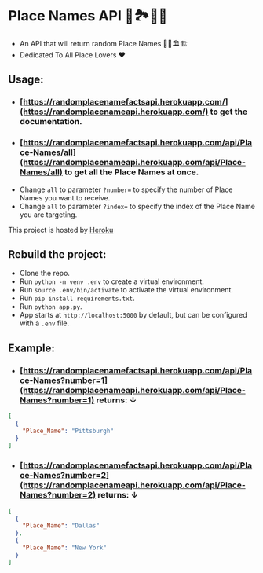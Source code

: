 # Place Names API 🗼🏞️🗽🌉

+ An API that will return random Place Names 🚞🗻🏛️🏗️
+ Dedicated To All Place Lovers ❤️

## Usage:

+ ### [https://randomplacenamefactsapi.herokuapp.com/](https://randomplacenameapi.herokuapp.com/) to get the documentation.
+ ### [https://randomplacenamefactsapi.herokuapp.com/api/Place-Names/all](https://randomplacenameapi.herokuapp.com/api/Place-Names/all) to get all the Place Names at once.
+ Change `all` to parameter `?number=` to specify the number of Place Names you want to receive.
+ Change `all` to parameter `?index=` to specify the index of the Place Name you are targeting.

This project is hosted by [Heroku](https://www.heroku.com/)

## Rebuild the project:
+ Clone the repo.
+ Run `python -m venv .env` to create a virtual environment.
+ Run `source .env/bin/activate` to activate the virtual environment.
+ Run `pip install requirements.txt`.
+ Run `python app.py`.
+ App starts at `http://localhost:5000` by default, but can be configured with a `.env` file. 

## Example:

+ ### [https://randomplacenamefactsapi.herokuapp.com/api/Place-Names?number=1](https://randomplacenameapi.herokuapp.com/api/Place-Names?number=1) returns: ↓
```JSON
[
  {
    "Place_Name": "Pittsburgh"
  }
]
```

+ ### [https://randomplacenamefactsapi.herokuapp.com/api/Place-Names?number=2](https://randomplacenameapi.herokuapp.com/api/Place-Names?number=2) returns: ↓
```JSON
[
  {
    "Place_Name": "Dallas"
  }, 
  {
    "Place_Name": "New York"
  }
]
```
